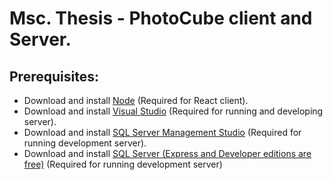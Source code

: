 # Msc. Thesis - PhotoCube client and Server.
## Prerequisites:
* Download and install [Node](https://nodejs.org/en/) (Required for React client).
* Download and install [Visual Studio](http://google.com) (Required for running and developing server).
* Download and install [SQL Server Management Studio](https://docs.microsoft.com/en-us/sql/ssms/download-sql-server-management-studio-ssms?view=sql-server-2017#ssms-180-preview-6) (Required for running development server).
* Download and install [SQL Server (Express and Developer editions are free)](https://www.microsoft.com/en-us/sql-server/sql-server-2017-editions#CP_StickyNav_1) (Required for running development server)

